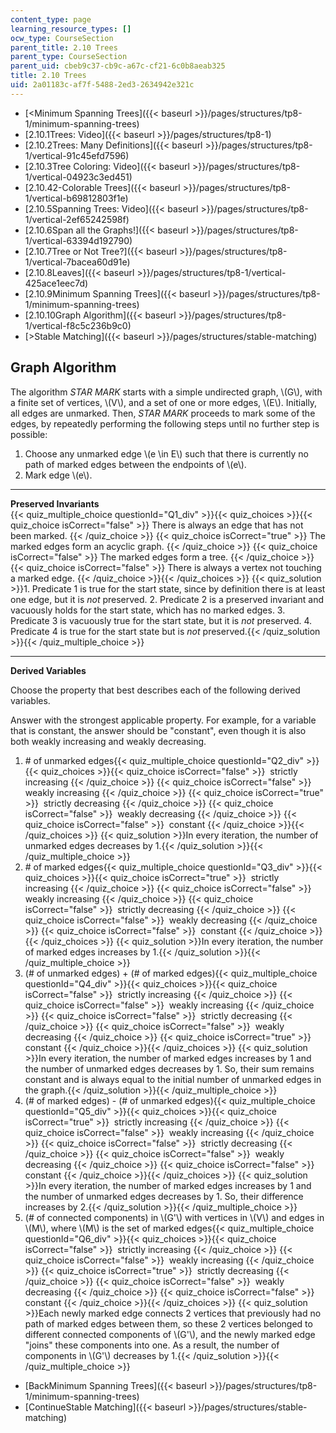 ```yaml
---
content_type: page
learning_resource_types: []
ocw_type: CourseSection
parent_title: 2.10 Trees
parent_type: CourseSection
parent_uid: cbeb9c37-cb9c-a67c-cf21-6c0b8aeab325
title: 2.10 Trees
uid: 2a01183c-af7f-5488-2ed3-2634942e321c
---
```


*   [\<Minimum Spanning Trees]({{< baseurl >}}/pages/structures/tp8-1/minimum-spanning-trees)
*   [2.10.1Trees: Video]({{< baseurl >}}/pages/structures/tp8-1)
*   [2.10.2Trees: Many Definitions]({{< baseurl >}}/pages/structures/tp8-1/vertical-91c45efd7596)
*   [2.10.3Tree Coloring: Video]({{< baseurl >}}/pages/structures/tp8-1/vertical-04923c3ed451)
*   [2.10.42-Colorable Trees]({{< baseurl >}}/pages/structures/tp8-1/vertical-b69812803f1e)
*   [2.10.5Spanning Trees: Video]({{< baseurl >}}/pages/structures/tp8-1/vertical-2ef65242598f)
*   [2.10.6Span all the Graphs!]({{< baseurl >}}/pages/structures/tp8-1/vertical-63394d192790)
*   [2.10.7Tree or Not Tree?]({{< baseurl >}}/pages/structures/tp8-1/vertical-7bacea60d91e)
*   [2.10.8Leaves]({{< baseurl >}}/pages/structures/tp8-1/vertical-425ace1eec7d)
*   [2.10.9Minimum Spanning Trees]({{< baseurl >}}/pages/structures/tp8-1/minimum-spanning-trees)
*   [2.10.10Graph Algorithm]({{< baseurl >}}/pages/structures/tp8-1/vertical-f8c5c236b9c0)
*   [\>Stable Matching]({{< baseurl >}}/pages/structures/stable-matching)

Graph Algorithm
---------------

  

The algorithm _STAR MARK_ starts with a simple undirected graph, \\(G\\), with a finite set of vertices, \\(V\\), and a set of one or more edges, \\(E\\). Initially, all edges are unmarked. Then, _STAR MARK_ proceeds to mark some of the edges, by repeatedly performing the following steps until no further step is possible:

1.  Choose any unmarked edge \\(e \\in E\\) such that there is currently no path of marked edges between the endpoints of \\(e\\).
2.  Mark edge \\(e\\).

* * *

**Preserved Invariants**  
{{< quiz_multiple_choice questionId="Q1_div" >}}{{< quiz_choices >}}{{< quiz_choice isCorrect="false" >}}&nbsp;There is always an edge that has not been marked.&nbsp;{{< /quiz_choice >}}
{{< quiz_choice isCorrect="true" >}}&nbsp;The marked edges form an acyclic graph.&nbsp;{{< /quiz_choice >}}
{{< quiz_choice isCorrect="false" >}}&nbsp;The marked edges form a tree.&nbsp;{{< /quiz_choice >}}
{{< quiz_choice isCorrect="false" >}}&nbsp;There is always a vertex not touching a marked edge.&nbsp;{{< /quiz_choice >}}{{< /quiz_choices >}}
{{< quiz_solution >}}1.  Predicate 1 is true for the start state, since by definition there is at least one edge, but it is _not_ preserved.
2.  Predicate 2 is a preserved invariant and vacuously holds for the start state, which has no marked edges.
3.  Predicate 3 is vacuously true for the start state, but it is _not_ preserved.
4.  Predicate 4 is true for the start state but is _not_ preserved.{{< /quiz_solution >}}{{< /quiz_multiple_choice >}}

* * *

**Derived Variables**  

Choose the property that best describes each of the following derived variables.

Answer with the strongest applicable property. For example, for a variable that is constant, the answer should be "constant", even though it is also both weakly increasing and weakly decreasing.

1.  \# of unmarked edges{{< quiz_multiple_choice questionId="Q2_div" >}}{{< quiz_choices >}}{{< quiz_choice isCorrect="false" >}}&nbsp; strictly increasing&nbsp;{{< /quiz_choice >}}
    {{< quiz_choice isCorrect="false" >}}&nbsp; weakly increasing&nbsp;{{< /quiz_choice >}}
    {{< quiz_choice isCorrect="true" >}}&nbsp; strictly decreasing&nbsp;{{< /quiz_choice >}}
    {{< quiz_choice isCorrect="false" >}}&nbsp; weakly decreasing&nbsp;{{< /quiz_choice >}}
    {{< quiz_choice isCorrect="false" >}}&nbsp; constant&nbsp;{{< /quiz_choice >}}{{< /quiz_choices >}}
    {{< quiz_solution >}}In every iteration, the number of unmarked edges decreases by 1.{{< /quiz_solution >}}{{< /quiz_multiple_choice >}}
2.  \# of marked edges{{< quiz_multiple_choice questionId="Q3_div" >}}{{< quiz_choices >}}{{< quiz_choice isCorrect="true" >}}&nbsp; strictly increasing&nbsp;{{< /quiz_choice >}}
    {{< quiz_choice isCorrect="false" >}}&nbsp; weakly increasing&nbsp;{{< /quiz_choice >}}
    {{< quiz_choice isCorrect="false" >}}&nbsp; strictly decreasing&nbsp;{{< /quiz_choice >}}
    {{< quiz_choice isCorrect="false" >}}&nbsp; weakly decreasing&nbsp;{{< /quiz_choice >}}
    {{< quiz_choice isCorrect="false" >}}&nbsp; constant&nbsp;{{< /quiz_choice >}}{{< /quiz_choices >}}
    {{< quiz_solution >}}In every iteration, the number of marked edges increases by 1.{{< /quiz_solution >}}{{< /quiz_multiple_choice >}}
3.  (# of unmarked edges) + (# of marked edges){{< quiz_multiple_choice questionId="Q4_div" >}}{{< quiz_choices >}}{{< quiz_choice isCorrect="false" >}}&nbsp; strictly increasing&nbsp;{{< /quiz_choice >}}
    {{< quiz_choice isCorrect="false" >}}&nbsp; weakly increasing&nbsp;{{< /quiz_choice >}}
    {{< quiz_choice isCorrect="false" >}}&nbsp; strictly decreasing&nbsp;{{< /quiz_choice >}}
    {{< quiz_choice isCorrect="false" >}}&nbsp; weakly decreasing&nbsp;{{< /quiz_choice >}}
    {{< quiz_choice isCorrect="true" >}}&nbsp; constant&nbsp;{{< /quiz_choice >}}{{< /quiz_choices >}}
    {{< quiz_solution >}}In every iteration, the number of marked edges increases by 1 and the number of unmarked edges decreases by 1. So, their sum remains constant and is always equal to the initial number of unmarked edges in the graph.{{< /quiz_solution >}}{{< /quiz_multiple_choice >}}
4.  (# of marked edges) - (# of unmarked edges){{< quiz_multiple_choice questionId="Q5_div" >}}{{< quiz_choices >}}{{< quiz_choice isCorrect="true" >}}&nbsp; strictly increasing&nbsp;{{< /quiz_choice >}}
    {{< quiz_choice isCorrect="false" >}}&nbsp; weakly increasing&nbsp;{{< /quiz_choice >}}
    {{< quiz_choice isCorrect="false" >}}&nbsp; strictly decreasing&nbsp;{{< /quiz_choice >}}
    {{< quiz_choice isCorrect="false" >}}&nbsp; weakly decreasing&nbsp;{{< /quiz_choice >}}
    {{< quiz_choice isCorrect="false" >}}&nbsp; constant&nbsp;{{< /quiz_choice >}}{{< /quiz_choices >}}
    {{< quiz_solution >}}In every iteration, the number of marked edges increases by 1 and the number of unmarked edges decreases by 1. So, their difference increases by 2.{{< /quiz_solution >}}{{< /quiz_multiple_choice >}}
5.  (# of connected components) in \\(G'\\) with vertices in \\(V\\) and edges in \\(M\\), where \\(M\\) is the set of marked edges{{< quiz_multiple_choice questionId="Q6_div" >}}{{< quiz_choices >}}{{< quiz_choice isCorrect="false" >}}&nbsp; strictly increasing&nbsp;{{< /quiz_choice >}}
    {{< quiz_choice isCorrect="false" >}}&nbsp; weakly increasing&nbsp;{{< /quiz_choice >}}
    {{< quiz_choice isCorrect="true" >}}&nbsp; strictly decreasing&nbsp;{{< /quiz_choice >}}
    {{< quiz_choice isCorrect="false" >}}&nbsp; weakly decreasing&nbsp;{{< /quiz_choice >}}
    {{< quiz_choice isCorrect="false" >}}&nbsp; constant&nbsp;{{< /quiz_choice >}}{{< /quiz_choices >}}
    {{< quiz_solution >}}Each newly marked edge connects 2 vertices that previously had no path of marked edges between them, so these 2 vertices belonged to different connected components of \\(G'\\), and the newly marked edge "joins" these components into one. As a result, the number of components in \\(G'\\) decreases by 1.{{< /quiz_solution >}}{{< /quiz_multiple_choice >}}

*   [BackMinimum Spanning Trees]({{< baseurl >}}/pages/structures/tp8-1/minimum-spanning-trees)
*   [ContinueStable Matching]({{< baseurl >}}/pages/structures/stable-matching)